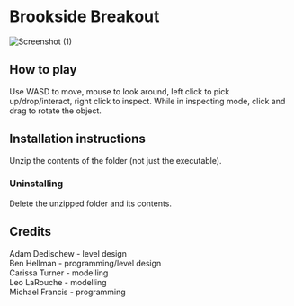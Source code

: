 # Brookside Breakout

![Screenshot (1)](https://github.com/HuskyGameDev/2023f-team12/assets/58670911/e3219806-a245-41b8-99b1-6013447dc85c)

## How to play
Use WASD to move, mouse to look around, left click to pick up/drop/interact, right click to inspect. While in inspecting mode, click and drag to rotate the object.

## Installation instructions
Unzip the contents of the folder (not just the executable).

### Uninstalling
Delete the unzipped folder and its contents.

## Credits
Adam Dedischew - level design  
Ben Hellman - programming/level design  
Carissa Turner - modelling  
Leo LaRouche - modelling  
Michael Francis - programming  
